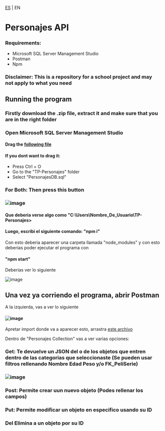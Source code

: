[ES](README.md) | EN

# Personajes API
### Requirements: 

- Microsoft SQL Server Management Studio
- Postman
- Npm
  
### Disclaimer: This is a repository for a school project and may not apply to what you need 

## Running the program

### Firstly download the .zip file, extract it and make sure that you are in the right folder

### Open Microsoft SQL Server Management Studio

#### Drag the [following file](DB)

#### If you dont want to drag it:

- Press Ctrl + O
- Go to the "TP-Personajes" folder
- Select "PersonajesDB.sql"

### For Both: Then press this button
### ![image](https://github.com/siathers/TP-Personajes/assets/105530043/6fe4be5e-ea8a-460d-9bc1-fd6f0ca55046)


#### Que deberia verse algo como "C:\Users\Nombre_De_Usuario\TP-Personajes>
#### Luego, escribi el siguiente comando: "npm i"

Con esto deberia aparecer una carpeta llamada "node_modules" y con esto deberias poder ejecutar el programa con
#### "npm start"

Deberias ver lo siguiente 

 ![image](https://github.com/siathers/TP-Personajes/assets/105530043/b12fbd9c-aa95-4869-a9b6-d635f157f0ac)


## Una vez ya corriendo el programa, abrir Postman

A la izquierda, vas a ver lo siguiente
#### ![image](https://github.com/siathers/TP-Personajes/assets/114581621/4fc8f83f-e862-4bc8-ae3a-ee1aa3a2a539)

Apretar import donde va a aparecer esto, arrastra [este archivo](personajesCollection.postman_collection.json)

Dentro de "Personajes Collection" vas a ver varias opciones:

### Get: Te devuelve un JSON del o de los objetos que entren dentro de las categorias que seleccionaste (Se pueden usar filtros rellenando Nombre Edad Peso y/o FK_PeliSerie)
### ![image](https://github.com/siathers/TP-Personajes/assets/114581621/824b835e-d949-445b-8b31-d430bf0e24c2) 
### Post: Permite crear uun nuevo objeto (Podes rellenar los campos)
### Put: Permite modificar un objeto en especifico usando su ID
### Del Elimina a un objeto por su ID
